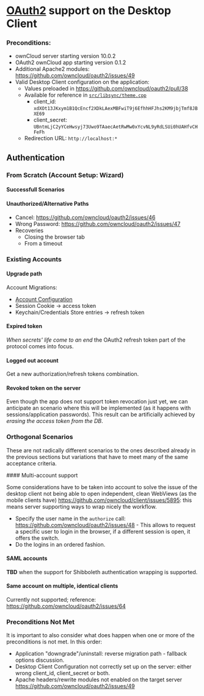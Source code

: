 # [OAuth2](https://github.com/owncloud/oauth2/) support on the Desktop Client

### Preconditions:
- ownCloud server starting version 10.0.2
- OAuth2 ownCloud app starting version 0.1.2 
- Additional Apache2 modules: https://github.com/owncloud/oauth2/issues/49
- Valid Desktop Client configuration on the application:
    - Values preloaded in https://github.com/owncloud/oauth2/pull/38
    - Available for reference in [`src/libsync/theme.cpp`](https://github.com/owncloud/client/blob/63c40b45e4153980599aa412c090f671158eeca8/src/libsync/theme.cpp#L506-L514)
        - client_id: `xdXOt13JKxym1B1QcEncf2XDkLAexMBFwiT9j6EfhhHFJhs2KM9jbjTmf8JBXE69`
        - client_secret: `UBntmLjC2yYCeHwsyj73Uwo9TAaecAetRwMw0xYcvNL9yRdLSUi0hUAHfvCHFeFh`
    - Redirection URL: `http://localhost:*`

## Authentication

### From Scratch (Account Setup: Wizard)

#### Successfull Scenarios

#### Unauthorized/Alternative Paths

- Cancel: https://github.com/owncloud/oauth2/issues/46
- Wrong Password: https://github.com/owncloud/oauth2/issues/47
- Recoveries
    - Closing the browser tab
    - From a timeout

### Existing Accounts

#### Upgrade path 

Account Migrations:

- [Account Configuration](https://doc.owncloud.org/desktop/2.3/advancedusage.html#configuration-file)
- Session Cookie -> access token
- Keychain/Credentials Store entries -> refresh token

#### Expired token

_When secrets' life come to an end_ the OAuth2 refresh token part of the protocol comes into focus.

#### Logged out account

Get a new authorization/refresh tokens combination.

#### Revoked token on the server

Even though the app does not support token revocation just yet, we can anticipate an scenario where this will be implemented (as it happens with sessions/application passwords). This result can be artificially achieved by _erasing the access token from the DB_.

### Orthogonal Scenarios 

These are not radically different scenarios to the ones described already in the previous sections but variations that have to meet many of the same acceptance criteria.

#### Multi-account support

Some considerations have to be taken into account to solve the issue of the desktop client not being able to open independent, clean WebViews (as the mobile clients have) https://github.com/owncloud/client/issues/5895: this means server supporting ways to wrap nicely the workflow.

- Specify the user name in the `authorize` call: https://github.com/owncloud/oauth2/issues/48 - This allows to request a specific user to login in the browser, if a different session is open, it offers the switch.
- Do the logins in an ordered fashion. 

#### SAML accounts 

**TBD** when the support for Shibboleth authentication wrapping is supported.

#### Same account on multiple, identical clients

Currently not supported; reference: https://github.com/owncloud/oauth2/issues/64

### Preconditions Not Met

It is important to also consider what does happen when one or more of the preconditions is not met. In this order:

- Application "downgrade"/uninstall: reverse migration path - fallback options discussion. 
- Desktop Client Configuration not correctly set up on the server: either wrong client_id, client_secret or both.
- Apache headers/rewrite modules not enabled on the target server https://github.com/owncloud/oauth2/issues/49

